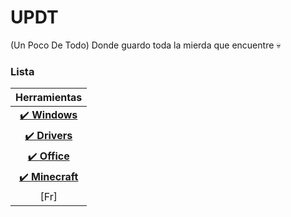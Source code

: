 # UPDT 

(Un Poco De Todo) Donde guardo toda la mierda que encuentre :skull:


### Lista

| Herramientas |
| :-: | 
| [✔️ **Windows**](tools/windows.md) | 
| [✔️ **Drivers**](tools/drivers.md) | 
| [✔️ **Office**](tools/office.md) |
| [✔️ **Minecraft**](tools/minecraft.md) | 
| [Fr]
